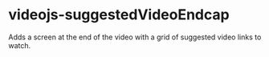 # videojs-suggestedVideoEndcap
Adds a screen at the end of the video with a grid of suggested video links to watch.
